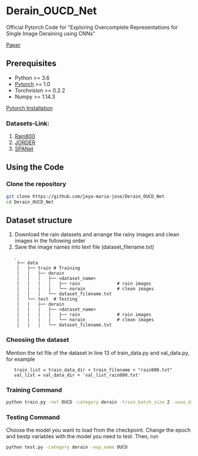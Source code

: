 # Derain_OUCD_Net
Official Pytorch Code for "Exploring Overcomplete Representations for Single Image Deraining using CNNs"


[Paper]()

## Prerequisites
- Python >= 3.6  
- [Pytorch](https://pytorch.org/) >= 1.0  
- Torchvision >= 0.2.2  
- Numpy >= 1.14.3

<a href="https://pytorch.org/ "> Pytorch Installation </a>  

### Datasets-Link:

1) [Rain800](https://github.com/hezhangsprinter/ID-CGAN)
2) [JORDER](https://www.icst.pku.edu.cn/struct/Projects/joint_rain_removal.html)
3) [SPANet](https://stevewongv.github.io/derain-project.html)

## Using the Code

### Clone the repository

```bash
git clone https://github.com/jeya-maria-jose/Derain_OUCD_Net
cd Derain_OUCD_Net
```


## Dataset structure

1. Download the rain datasets and arrange the rainy images and clean images in the following order
2. Save the image names into text file (dataset_filename.txt)

```
   .
    ├── data 
    |   ├── train # Training  
    |   |   ├── derain        
    |   |   |   ├── <dataset_name>   
    |   |   |   |   ├── rain              # rain images 
    |   |   |   |   └── norain            # clean images
    |   |   |   └── dataset_filename.txt
    |   └── test  # Testing
    |   |   ├── derain         
    |   |   |   ├── <dataset_name>          
    |   |   |   |   ├── rain              # rain images 
    |   |   |   |   └── norain            # clean images
    |   |   |   └── dataset_filename.txt
```

### Choosing the dataset

Mention the txt file of the dataset in line 13 of train_data.py and val_data.py, for example
```
   train_list = train_data_dir + train_filename + "rain800.txt"
   val_list = val_data_dir + 'val_list_rain800.txt'
``` 
### Training Command 

```bash
python train.py -net OUCD -category derain -train_batch_size 2 -save_dir rain800_OUCD -num_epochs 200
```
### Testing Command 

Choose the model you want to load from the checkpoint. Change the epoch and bestp variables with the model you need to test. Then, run 

```bash
python test.py -category derain -exp_name OUCD

```


